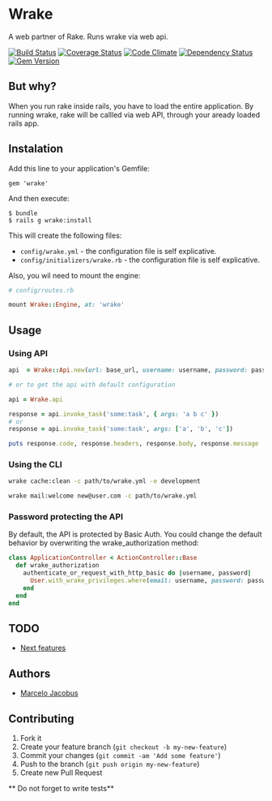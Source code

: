 # Wrake

A web partner of Rake. Runs wrake via web api.

[![Build Status](https://travis-ci.org/mjacobus/wrake.png?branch=master)](https://travis-ci.org/mjacobus/wrake)
[![Coverage Status](https://coveralls.io/repos/mjacobus/wrake/badge.png)](https://coveralls.io/r/mjacobus/wrake)
[![Code Climate](https://codeclimate.com/github/mjacobus/wrake.png)](https://codeclimate.com/github/mjacobus/wrake)
[![Dependency Status](https://gemnasium.com/mjacobus/wrake.png)](https://gemnasium.com/mjacobus/wrake)
[![Gem Version](https://badge.fury.io/rb/wrake.png)](http://badge.fury.io/rb/wrake)

## But why?

When you run rake inside rails, you have to load the entire application. By running wrake,
rake will be callled via web API, through your aready loaded rails app.

## Instalation

Add this line to your application's Gemfile:

    gem 'wrake'

And then execute:

    $ bundle
    $ rails g wrake:install

This will create the following files:

- ```config/wrake.yml``` - the configuration file is self explicative.
- ```config/initializers/wrake.rb``` - the configuration file is self explicative.

Also, you wil need to mount the engine:

```ruby
# config/routes.rb

mount Wrake::Engine, at: 'wrake'
```

## Usage

### Using API
```ruby
api  = Wrake::Api.new(url: base_url, username: username, password: password)

# or to get the api with default configuration

api = Wrake.api

response = api.invoke_task('some:task', { args: 'a b c' })
# or
response = api.invoke_task('some:task', args: ['a', 'b', 'c'])

puts response.code, response.headers, response.body, response.message

```

### Using the CLI

```bash
wrake cache:clean -c path/to/wrake.yml -e development

wrake mail:welcome new@user.com -c path/to/wrake.yml
```

### Password protecting the API

By default, the API is protected by Basic Auth. You could change the default behavior
by overwriting the wrake_authorization method:

```ruby
class ApplicationController < ActionController::Base
  def wrake_authorization
    authenticate_or_request_with_http_basic do |username, password|
      User.with_wrake_privileges.where(email: username, password: password).first!
    end
  end
end
```


## TODO

- [Next features](https://github.com/mjacobus/wrake/issues?labels=enhancement&page=1&state=open)

## Authors

- [Marcelo Jacobus](https://github.com/mjacobus)

## Contributing

1. Fork it
2. Create your feature branch (`git checkout -b my-new-feature`)
3. Commit your changes (`git commit -am 'Add some feature'`)
4. Push to the branch (`git push origin my-new-feature`)
5. Create new Pull Request

** Do not forget to write tests**
